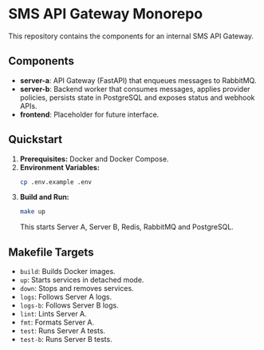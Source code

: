 # SMS API Gateway Monorepo

This repository contains the components for an internal SMS API Gateway.

## Components

* **server-a**: API Gateway (FastAPI) that enqueues messages to RabbitMQ.
* **server-b**: Backend worker that consumes messages, applies provider policies, persists state in PostgreSQL and exposes status and webhook APIs.
* **frontend**: Placeholder for future interface.

## Quickstart

1. **Prerequisites:** Docker and Docker Compose.
2. **Environment Variables:**
   ```bash
   cp .env.example .env
   ```
3. **Build and Run:**
   ```bash
   make up
   ```
   This starts Server A, Server B, Redis, RabbitMQ and PostgreSQL.

## Makefile Targets

* `build`: Builds Docker images.
* `up`: Starts services in detached mode.
* `down`: Stops and removes services.
* `logs`: Follows Server A logs.
* `logs-b`: Follows Server B logs.
* `lint`: Lints Server A.
* `fmt`: Formats Server A.
* `test`: Runs Server A tests.
* `test-b`: Runs Server B tests.

